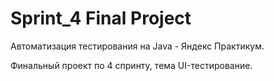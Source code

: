 ﻿# Sprint_4 Final Project

Автоматизация тестирования на Java - Яндекс Практикум.

Финальный проект по 4 спринту, тема UI-тестирование.
